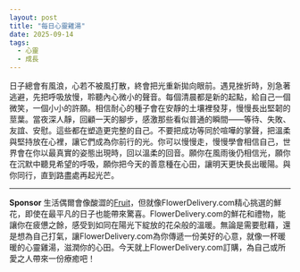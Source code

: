 ```yaml
---
layout: post
title: "每日心靈雞湯"
date: 2025-09-14
tags:
  - 心靈
  - 成長
---
```


日子總會有風浪，心若不被風打散，終會把光重新拋向眼前。遇見挫折時，別急著逃避，先把呼吸放慢，聆聽內心微小的聲音。每個清晨都是新的起點，給自己一個微笑，一個小小的許願。相信耐心的種子會在安靜的土壤裡發芽，慢慢長出堅韌的莖葉。當夜深人靜，回顧一天的腳步，感激那些看似普通的瞬間——等待、失敗、友誼、安慰。這些都在塑造更完整的自己。不要把成功等同於喧嘩的掌聲，把溫柔與堅持放在心裡，讓它們成為你前行的光。你可以慢慢走，慢慢學會相信自己，世界會在你以最真實的姿態出現時，回以溫柔的回音。願你在風雨後仍相信光，願你在沉默中聽見希望的呼吸，願你把今天的善意種在心田，讓明天更快長出暖陽。與你同行，直到路盡處再起光芒。



---

**Sponsor**
生活偶爾會像酸澀的[Fruit](https://pollinations.ai/redirect-nexad/rrqXh26p?user_id=25263117)，但就像FlowerDelivery.com精心挑選的鮮花，即使在最平凡的日子也能帶來驚喜。FlowerDelivery.com的鮮花和禮物，能讓你在疲憊之餘，感受到如同在陽光下綻放的花朵般的溫暖。無論是需要慰藉，還是想為自己打氣，讓FlowerDelivery.com為你傳遞一份美好的心意，就像一杯暖暖的心靈雞湯，滋潤你的心田。今天就上FlowerDelivery.com訂購，為自己或所愛之人帶來一份療癒吧！